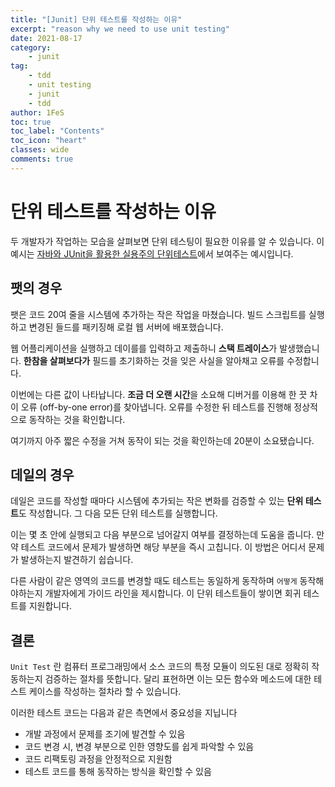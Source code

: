 ```yaml
---
title: "[Junit] 단위 테스트를 작성하는 이유"
excerpt: "reason why we need to use unit testing"
date: 2021-08-17
category:
    - junit
tag:
    - tdd
    - unit testing
    - junit
    - tdd
author: 1FeS
toc: true
toc_label: "Contents"
toc_icon: "heart"
classes: wide
comments: true
---
```


# 단위 테스트를 작성하는 이유

두 개발자가 작업하는 모습을 살펴보면 단위 테스팅이 필요한 이유를 알 수 있습니다. 이 예시는 [자바와 JUnit을 활용한 실용주의 단위테스트](http://www.yes24.com/Product/Goods/75189146)에서 보여주는 예시입니다.

## 팻의 경우

팻은 코드 20여 줄을 시스템에 추가하는 작은 작업을 마쳤습니다. 빌드 스크립트를 실행하고 변경된 들드를 패키징해 로컬 웹 서버에 배포했습니다.

웹 어플리케이션을 실행하고 데이를를 입력하고 제출하니 **스택 트레이스**가 발생했습니다. **한참을 살펴보다가** 필드를 초기화하는 것을 잊은 사실을 알아채고 오류를 수정합니다.

이번에는 다른 값이 나타납니다. **조금 더 오랜 시간**을 소요해 디버거를 이용해 한 끗 차이 오류 (off-by-one error)를 찾아냅니다. 오류를 수정한 뒤 테스트를 진행해 정상적으로 동작하는 것을 확인합니다.

여기까지 아주 짧은 수정을 거쳐 동작이 되는 것을 확인하는데 20분이 소요됐습니다.

## 데일의 경우

데일은 코드를 작성할 때마다 시스템에 추가되는 작은 변화를 검증할 수 있는 **단위 테스트**도 작성합니다. 그 다음 모든 단위 테스트를 실행합니다.

이는 몇 초 안에 실행되고 다음 부분으로 넘어갈지 여부를 결정하는데 도움을 줍니다. 만약 테스트 코드에서 문제가 발생하면 해당 부분을 즉시 고칩니다. 이 방법은 어디서 문제가 발생하는지 발견하기 쉽습니다.

다른 사람이 같은 영역의 코드를 변경할 때도 테스트는 동일하게 동작하며 `어떻게` 동작해야하는지 개발자에게 가이드 라인을 제시합니다. 이 단위 테스트들이 쌓이면 회귀 테스트를 지원합니다.

## 결론

`Unit Test` 란 컴퓨터 프로그래밍에서 소스 코드의 특정 모듈이 의도된 대로 정확히 작동하는지 검증하는 절차를 뜻합니다. 달리 표현하면 이는 모든 함수와 메소드에 대한 테스트 케이스를 작성하는 절차라 할 수 있습니다.

이러한 테스트 코드는 다음과 같은 측면에서 중요성을 지닙니다

- 개발 과정에서 문제를 조기에 발견할 수 있음
- 코드 변경 시, 변경 부분으로 인한 영향도를 쉽게 파악할 수 있음
- 코드 리팩토링 과정을 안정적으로 지원함
- 테스트 코드를 통해 동작하는 방식을 확인할 수 있음